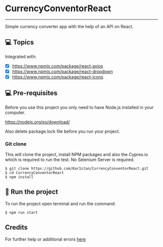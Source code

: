 # CurrencyConventorReact
***
Simple currency converter app with the help of an API on React.


## 💻 Topics

Integrated with:

- [x] https://www.npmjs.com/package/react-axios
- [x] https://www.npmjs.com/package/react-dropdown
- [x] https://www.npmjs.com/package/react-icons

## 💻 Pre-requisites

Before you use this project you only need to have Node.js installed in your computer.

https://nodejs.org/es/download/

Also delete package.lock file before you run your project.

### Git clone
This will clone the project, install NPM packages and also the Cypres.io which is required to run the test. No Selenium Server is required.
```
$ git clone https://github.com/Kar1stan/CurrencyConventorReact.git
$ cd CurrencyConventorReact
$ npm install
```

## 🚀 Run the project
To run the project open terminal and  run the command:
```
$ npm run start
```
## Credits
For further help or additional errors [here](https://ru.reactjs.org/)


